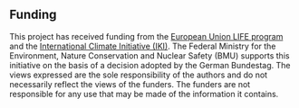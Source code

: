 ## Funding

This project has received funding from the [European Union LIFE
program](https://ec.europa.eu/easme/en/life) and the [International Climate
Initiative (IKI)](https://bit.ly/2FtTr79). The Federal Ministry for the
Environment, Nature Conservation and Nuclear Safety (BMU) supports this
initiative on the basis of a decision adopted by the German Bundestag. The views
expressed are the sole responsibility of the authors and do not necessarily
reflect the views of the funders. The funders are not responsible for any use
that may be made of the information it contains.
